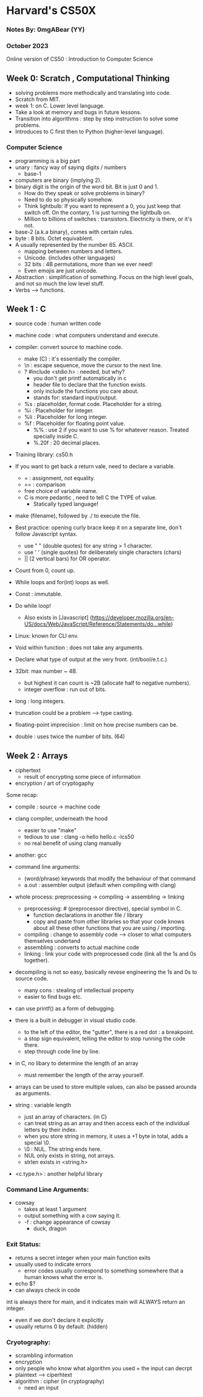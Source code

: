 # Harvard's CS50X

### Notes By: 0mgABear (YY)

### October 2023

Online version of CS50 : Introduction to Computer Science

## Week 0: Scratch , Computational Thinking

- solving problems more methodically and translating into code.
- Scratch from MIT.
- week 1: on C. Lower level language.
- Take a look at memory and bugs in future lessons.
- Transition into algorithms : step by step instruction to solve some problems.
- Introduces to C first then to Python (higher-level language).

### Computer Science

- programming is a big part
- unary : fancy way of saying digits / numbers
  - base-1
- computers are binary (implying 2).
- binary digit is the origin of the word bit. Bit is just 0 and 1.
  - How do they speak or solve problems in binary?
  - Need to do so physically somehow.
  - Think lightbulb: If you want to represent a 0, you just keep that switch off. On the contary, 1 is just turning the lightbulb on.
  - Million to billions of switches : transistors. Electricity is there, or it's not.
- base-2 (a.k.a binary), comes with certain rules.
- byte : 8 bits. Octet equivablent.
- A usually represented by the number 65. ASCII.
  - mapping between numbers and letters.
  - Unicode. (includes other languages)
  - 32 bits : 4B permutations, more than we ever need!
  - Even emojis are just unicode.
- Abstraction : simplification of something. Focus on the high level goals, and not so much the low level stuff.
- Verbs --> functions.

## Week 1 : C

- source code : human written code
- machine code : what computers understand and execute.
- compiler: convert source to machine code.
  - make (C) : it's essentially the compiler.
  - \n : escape sequence, move the cursor to the next line.
  - ? #include <stdio.h> : needed, but why?
    - you don't get printf automatically in c
    - header file to declare that the function exists.
    - only include the functions you care about.
    - stands for: standard input/output.
  - %s : placeholder, format code. Placeholder for a string.
  - %i : Placeholder for integer.
  - %li : Placeholder for long integer.
  - %f : Placeholder for floating point value.
    - %% : use 2 if you want to use % for whatever reason. Treated specially inside C.
    - %.20f : 20 decimal places.
- Training library: cs50.h
- If you want to get back a return vale, need to declare a variable.
  - = : assignment, not equality.
  - == : comparison
  - free choice of variable name.
  - C is more pedantic , need to tell C the TYPE of value.
    - Statically typed language!
- make (filename), followed by ./ to execute the file.
- Best practice: opening curly brace keep it on a separate line, don't follow Javascript syntax.
  - use " " (double quotes) for any string > 1 character.
  - use ' ' (single quotes) for deliberately single characters (chars)
  - || (2 vertical bars) for OR operator.
- Count from 0, count up.
- While loops and for(int) loops as well.
- Const : immutable.
- Do while loop!

  - Also exists in [Javascript] (https://developer.mozilla.org/en-US/docs/Web/JavaScript/Reference/Statements/do...while)

- Linux: known for CLI env.

- Void within function : does not take any arguments.
- Declare what type of output at the very front. (int/bool/e.t.c.)

- 32bit: max number ~ 4B.
  - but highest it can count is ~2B (allocate half to negative numbers).
  - integer overflow : run out of bits.
- long : long integers.
- truncation could be a problem --> type casting.
- floating-point imprecision : limit on how precise numbers can be.
- double : uses twice the number of bits. (64)

## Week 2 : Arrays

- ciphertext
  - result of encrypting some piece of information
- encryption / art of cryptogaphy

Some recap:

- compile : source -> machine code
- clang compiler, underneath the hood
  - easier to use "make"
  - tedious to use : clang -o hello hello.c -lcs50
  - no real benefit of using clang manually
- another: gcc
- command line arguments:
  - (word/phrase) keywords that modify the behaviour of that command
  - a.out : assembler output (default when compiling with clang)
- whole process: preprocessing -> compiling -> assembling -> linking
  - preprocessing: # (preprocessor directive), special symbol in C.
    - function declarations in another file / library
    - copy and paste from other libraries so that your code knows about all these other functions that you are using / importing.
  - compiling : change to assembly code --> closer to what computers themselves undertand
  - assembling : converts to actual machine code
  - linking : link your code with preprocessed code (link all the 1s and 0s together).
- decompiling is not so easy, basically revese engineering the 1s and 0s to source code.
  - many cons : stealing of intellectual property
  - easier to find bugs etc.
- can use printf() as a form of debugging.
- there is a built in debugger in visual studio code.

  - to the left of the editor, the "gutter", there is a red dot : a breakpoint.
  - a stop sign equivalent, telling the editor to stop running the code there.
  - step through code line by line.

- in C, no libary to determine the length of an array
  - must remember the length of the array yourself.
- arrays can be used to store multiple values, can also be passed arounda as arguments.

- string : variable length

  - just an array of characters. (in C)
  - can treat string as an array and then access each of the individual letters by their index.
  - when you store string in memory, it uses a +1 byte in total, adds a special \0.
  - \0 : NUL. The string ends here.
  - NUL only exists in string, not arrays.
  - strlen exists in <string.h>

- <c.type.h> : another helpful library

### Command Line Arguments:

- cowsay
  - takes at least 1 argument
  - output something with a cow saying it.
  - -f : change appearance of cowsay
    - duck, dragon

### Exit Status:

- returns a secret integer when your main function exits
- usually used to indicate errors
  - error codes usually correspond to something somewhere that a human knows what the error is.
- echo $?
- can always check in code

int is always there for main, and it indicates main will ALWAYS return an integer.

- even if we don't declare it explicitly
- usually returns 0 by default. (hidden)

### Cryotography:

- scrambling information
- encryption
- only people who know what algorithm you used + the input can decrpt
- plaintext --> ciperhtext
- algorithm : cipher (in cryptography)
  - need an input

